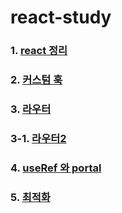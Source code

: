# react-study
### 1. [react 정리](react-crash-course%2FREADME.md) 
### 2. [커스텀 훅](custom-hooks%2FREADME.md)
### 3. [라우터](router-study%2FREADME.md)
### 3-1. [라우터2](router-study2%2FREADME.md)
### 4. [useRef 와 portal](refs-portals%2FREADME.md)
### 5. [최적화](optimization%2FREADME.md)
